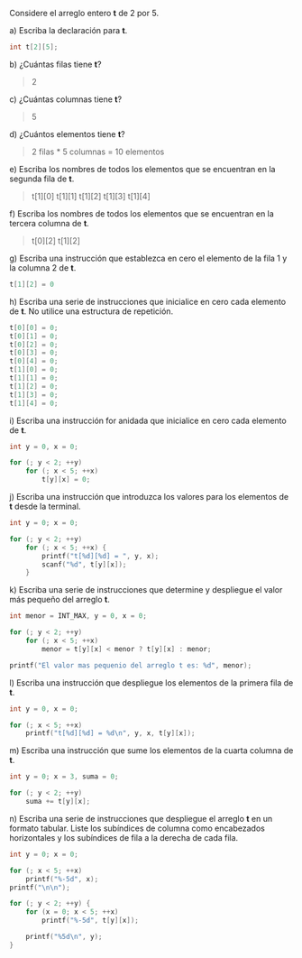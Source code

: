 Considere el arreglo entero **t** de 2 por 5.

a) Escriba la declaración para **t**.

```c
int t[2][5];
```

b) ¿Cuántas filas tiene **t**?

> 2

c) ¿Cuántas columnas tiene **t**?

> 5

d) ¿Cuántos elementos tiene **t**?

> 2 filas * 5 columnas = 10 elementos

e) Escriba los nombres de todos los elementos que se encuentran en la segunda fila de **t**.

> t[1][0]
> t[1][1]
> t[1][2]
> t[1][3]
> t[1][4]

f) Escriba los nombres de todos los elementos que se encuentran en la tercera columna de **t**.

> t[0][2]
> t[1][2]

g) Escriba una instrucción que establezca en cero el elemento de la fila 1 y la columna 2 de **t**.

```c
t[1][2] = 0
```

h) Escriba una serie de instrucciones que inicialice en cero cada elemento de **t**. No utilice una estructura de repetición.

```c
t[0][0] = 0;
t[0][1] = 0;
t[0][2] = 0;
t[0][3] = 0;
t[0][4] = 0;
t[1][0] = 0;
t[1][1] = 0;
t[1][2] = 0;
t[1][3] = 0;
t[1][4] = 0;
```

i) Escriba una instrucción for anidada que inicialice en cero cada elemento de **t**.

```c
int y = 0, x = 0;

for (; y < 2; ++y)
	for (; x < 5; ++x)
		t[y][x] = 0;
```

j) Escriba una instrucción que introduzca los valores para los elementos de **t** desde la terminal.

```c
int y = 0; x = 0;

for (; y < 2; ++y)
	for (; x < 5; ++x) {
		printf("t[%d][%d] = ", y, x);
		scanf("%d", t[y][x]);
	}
```

k) Escriba una serie de instrucciones que determine y despliegue el valor más pequeño del arreglo **t**.

```c
int menor = INT_MAX, y = 0, x = 0;

for (; y < 2; ++y)
	for (; x < 5; ++x)
		menor = t[y][x] < menor ? t[y][x] : menor;

printf("El valor mas pequenio del arreglo t es: %d", menor);
```

l) Escriba una instrucción que despliegue los elementos de la primera fila de **t**.

```c
int y = 0, x = 0;

for (; x < 5; ++x)
	printf("t[%d][%d] = %d\n", y, x, t[y][x]);
```

m) Escriba una instrucción que sume los elementos de la cuarta columna de **t**.

```c
int y = 0; x = 3, suma = 0;

for (; y < 2; ++y)
	suma += t[y][x];
```

n) Escriba una serie de instrucciones que despliegue el arreglo **t** en un formato tabular. Liste los subíndices de columna como encabezados horizontales y los subíndices de fila a la derecha de cada fila.

```c
int y = 0; x = 0;

for (; x < 5; ++x)
	printf("%-5d", x);
printf("\n\n");

for (; y < 2; ++y) {
	for (x = 0; x < 5; ++x)
		printf("%-5d", t[y][x]);

	printf("%5d\n", y);
}
```
